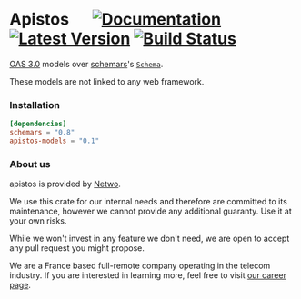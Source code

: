 # Apistos &emsp; [![Documentation]][docs.rs] [![Latest Version]][crates.io] [![Build Status]][build]


[docs.rs]: https://docs.rs/apistos-models/
[crates.io]: https://crates.io/crates/apistos-models
[build]: https://github.com/netwo-io/apistos/actions/workflows/build.yaml?branch=main
[Documentation]: https://img.shields.io/docsrs/apistos-models
[Latest Version]: https://img.shields.io/crates/v/apistos-models.svg
[Build Status]: https://github.com/netwo-io/apistos/actions/workflows/build.yaml/badge.svg?branch=main

[OASv3.md]: https://github.com/OAI/OpenAPI-Specification/blob/main/versions/3.0.3.md

[OAS 3.0][OASv3.md] models over [schemars](https://github.com/GREsau/schemars)'s [`Schema`](https://docs.rs/schemars/latest/schemars/schema/enum.Schema.html).

These models are not linked to any web framework.


### Installation

```toml
[dependencies]
schemars = "0.8"
apistos-models = "0.1"
```

### About us

apistos is provided by [Netwo](https://www.netwo.io).

We use this crate for our internal needs and therefore are committed to its maintenance, however we cannot provide any additional guaranty. Use it at your own risks.

While we won't invest in any feature we don't need, we are open to accept any pull request you might propose.

We are a France based full-remote company operating in the telecom industry. If you are interested in learning more, feel free to visit [our career page](https://www.netwo.io/carriere).
